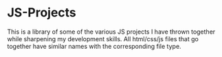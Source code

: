 # JS-Projects
This is a library of some of the various JS projects I have thrown together while sharpening my development skills. 
All html/css/js files that go together have similar names with the corresponding file type. 
